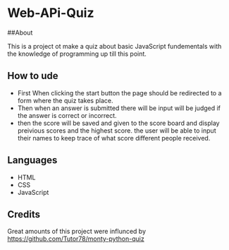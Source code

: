 # Web-APi-Quiz

##About

This is a project ot make a quiz about basic JavaScript fundementals with the knowledge of programming up till this point. 

## How to ude

* First When clicking the start button the page should be redirected to a form where the quiz takes place.
* Then when an answer is submitted there will be input will be judged if the answer is correct or incorrect.
* then the score will be saved and given to the score board and display preivious scores and the highest score. the user will be able to input their names to keep trace of what score different people received. 

## Languages
- HTML
- CSS
- JavaScript

## Credits
Great amounts of this project were influnced by https://github.com/Tutor78/monty-python-quiz 

